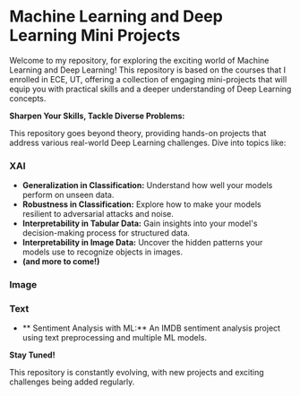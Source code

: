 # Machine Learning and Deep Learning Mini Projects
Welcome to my repository, for exploring the exciting world of Machine Learning and Deep Learning! This repository is based on the courses that I enrolled in ECE, UT, offering a collection of engaging mini-projects that will equip you with practical skills and a deeper understanding of Deep Learning concepts.

**Sharpen Your Skills, Tackle Diverse Problems:**

This repository goes beyond theory, providing hands-on projects that address various real-world Deep Learning challenges. Dive into topics like:

### XAI
* **Generalization in Classification:** Understand how well your models perform on unseen data.
* **Robustness in Classification:** Explore how to make your models resilient to adversarial attacks and noise.
* **Interpretability in Tabular Data:** Gain insights into your model's decision-making process for structured data.
* **Interpretability in Image Data:** Uncover the hidden patterns your models use to recognize objects in images.
* **(and more to come!)**

### Image

### Text
* ** Sentiment Analysis with ML:** An IMDB sentiment analysis project using text preprocessing and multiple ML models.

**Stay Tuned!** 

This repository is constantly evolving, with new projects and exciting challenges being added regularly.
